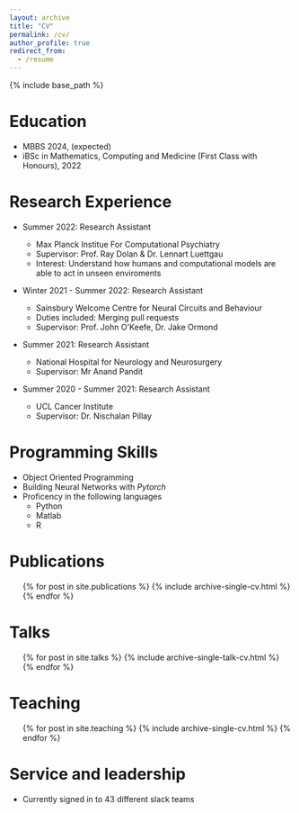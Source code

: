 ```yaml
---
layout: archive
title: "CV"
permalink: /cv/
author_profile: true
redirect_from:
  - /resume
---
```


{% include base_path %}

Education
======
* MBBS 2024, (expected)
* iBSc in Mathematics, Computing and Medicine (First Class with Honours), 2022

Research Experience
======
* Summer 2022: Research Assistant
  * Max Planck Institue For Computational Psychiatry
  * Supervisor: Prof. Ray Dolan & Dr. Lennart Luettgau
  * Interest: Understand how humans and computational models are able to act in unseen enviroments

* Winter 2021 - Summer 2022: Research Assistant
  * Sainsbury Welcome Centre for Neural Circuits and Behaviour
  * Duties included: Merging pull requests
  * Supervisor: Prof. John O'Keefe, Dr. Jake Ormond

* Summer 2021: Research Assistant
  * National Hospital for Neurology and Neurosurgery
  * Supervisor: Mr Anand Pandit

* Summer 2020 - Summer 2021: Research Assistant
  * UCL Cancer Institute
  * Supervisor: Dr. Nischalan Pillay
  
Programming Skills
======
* Object Oriented Programming 
* Building Neural Networks with *Pytorch*
* Proficency in the following languages
  * Python
  * Matlab
  * R

Publications
======
  <ul>{% for post in site.publications %}
    {% include archive-single-cv.html %}
  {% endfor %}</ul>
  
Talks
======
  <ul>{% for post in site.talks %}
    {% include archive-single-talk-cv.html %}
  {% endfor %}</ul>
  
Teaching
======
  <ul>{% for post in site.teaching %}
    {% include archive-single-cv.html %}
  {% endfor %}</ul>
  
Service and leadership
======
* Currently signed in to 43 different slack teams
